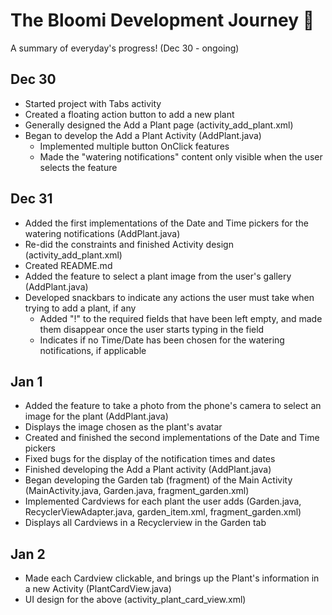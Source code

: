 # The Bloomi Development Journey 🌱
A summary of everyday's progress! (Dec 30 - ongoing)

## Dec 30
- Started project with Tabs activity
- Created a floating action button to add a new plant
- Generally designed the Add a Plant page (activity_add_plant.xml)
- Began to develop the Add a Plant Activity (AddPlant.java)
    - Implemented multiple button OnClick features
    - Made the "watering notifications" content only visible when the user selects the feature
    
## Dec 31
- Added the first implementations of the Date and Time pickers for the watering notifications (AddPlant.java)
- Re-did the constraints and finished Activity design (activity_add_plant.xml)
- Created README.md
- Added the feature to select a plant image from the user's gallery (AddPlant.java)
- Developed snackbars to indicate any actions the user must take when trying to add a plant, if any
    - Added "!" to the required fields that have been left empty, and made them disappear once the user starts typing in the field
    - Indicates if no Time/Date has been chosen for the watering notifications, if applicable

## Jan 1
- Added the feature to take a photo from the phone's camera to select an image for the plant (AddPlant.java)
- Displays the image chosen as the plant's avatar
- Created and finished the second implementations of the Date and Time pickers
- Fixed bugs for the display of the notification times and dates
- Finished developing the Add a Plant activity (AddPlant.java)
- Began developing the Garden tab (fragment) of the Main Activity (MainActivity.java, Garden.java, fragment_garden.xml)
- Implemented Cardviews for each plant the user adds (Garden.java,  RecyclerViewAdapter.java, garden_item.xml, fragment_garden.xml)
- Displays all Cardviews in a Recyclerview in the Garden tab

## Jan 2
- Made each Cardview clickable, and brings up the Plant's information in a new Activity (PlantCardView.java)
- UI design for the above (activity_plant_card_view.xml)
